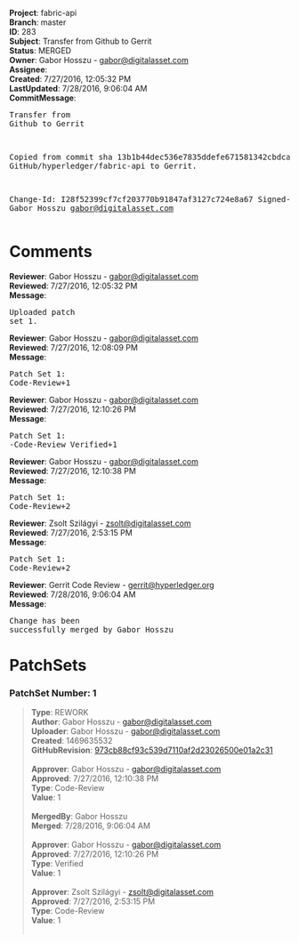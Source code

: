<strong>Project</strong>: fabric-api<br><strong>Branch</strong>: master<br><strong>ID</strong>: 283<br><strong>Subject</strong>: Transfer from Github to Gerrit<br><strong>Status</strong>: MERGED<br><strong>Owner</strong>: Gabor Hosszu - gabor@digitalasset.com<br><strong>Assignee</strong>:<br><strong>Created</strong>: 7/27/2016, 12:05:32 PM<br><strong>LastUpdated</strong>: 7/28/2016, 9:06:04 AM<br><strong>CommitMessage</strong>:<br><pre>Transfer from Github to Gerrit

Copied from commit sha 13b1b44dec536e7835ddefe671581342cbdca93e
GitHub/hyperledger/fabric-api to Gerrit.

Change-Id: I28f52399cf7cf203770b91847af3127c724e8a67
Signed-off-by: Gabor Hosszu <gabor@digitalasset.com>
</pre><h1>Comments</h1><strong>Reviewer</strong>: Gabor Hosszu - gabor@digitalasset.com<br><strong>Reviewed</strong>: 7/27/2016, 12:05:32 PM<br><strong>Message</strong>: <pre>Uploaded patch set 1.</pre><strong>Reviewer</strong>: Gabor Hosszu - gabor@digitalasset.com<br><strong>Reviewed</strong>: 7/27/2016, 12:08:09 PM<br><strong>Message</strong>: <pre>Patch Set 1: Code-Review+1</pre><strong>Reviewer</strong>: Gabor Hosszu - gabor@digitalasset.com<br><strong>Reviewed</strong>: 7/27/2016, 12:10:26 PM<br><strong>Message</strong>: <pre>Patch Set 1: -Code-Review Verified+1</pre><strong>Reviewer</strong>: Gabor Hosszu - gabor@digitalasset.com<br><strong>Reviewed</strong>: 7/27/2016, 12:10:38 PM<br><strong>Message</strong>: <pre>Patch Set 1: Code-Review+2</pre><strong>Reviewer</strong>: Zsolt Szilágyi - zsolt@digitalasset.com<br><strong>Reviewed</strong>: 7/27/2016, 2:53:15 PM<br><strong>Message</strong>: <pre>Patch Set 1: Code-Review+2</pre><strong>Reviewer</strong>: Gerrit Code Review - gerrit@hyperledger.org<br><strong>Reviewed</strong>: 7/28/2016, 9:06:04 AM<br><strong>Message</strong>: <pre>Change has been successfully merged by Gabor Hosszu</pre><h1>PatchSets</h1><h3>PatchSet Number: 1</h3><blockquote><strong>Type</strong>: REWORK<br><strong>Author</strong>: Gabor Hosszu - gabor@digitalasset.com<br><strong>Uploader</strong>: Gabor Hosszu - gabor@digitalasset.com<br><strong>Created</strong>: 1469635532<br><strong>GitHubRevision</strong>: [973cb88cf93c539d7110af2d23026500e01a2c31](https://github.com/hyperledger/fabric-api/commit/973cb88cf93c539d7110af2d23026500e01a2c31)<br><br><strong>Approver</strong>: Gabor Hosszu - gabor@digitalasset.com<br><strong>Approved</strong>: 7/27/2016, 12:10:38 PM<br><strong>Type</strong>: Code-Review<br><strong>Value</strong>: 1<br><br><strong>MergedBy</strong>: Gabor Hosszu<br><strong>Merged</strong>: 7/28/2016, 9:06:04 AM<br><br><strong>Approver</strong>: Gabor Hosszu - gabor@digitalasset.com<br><strong>Approved</strong>: 7/27/2016, 12:10:26 PM<br><strong>Type</strong>: Verified<br><strong>Value</strong>: 1<br><br><strong>Approver</strong>: Zsolt Szilágyi - zsolt@digitalasset.com<br><strong>Approved</strong>: 7/27/2016, 2:53:15 PM<br><strong>Type</strong>: Code-Review<br><strong>Value</strong>: 1<br><br></blockquote>